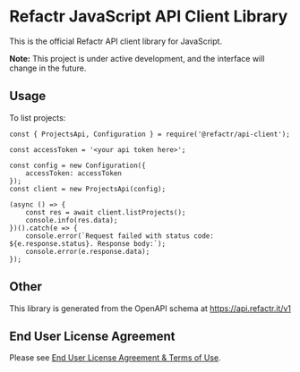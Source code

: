 # Refactr JavaScript API Client Library

This is the official Refactr API client library for JavaScript.

**Note:** This project is under active development, and the interface will change in the future.

## Usage

To list projects:

```
const { ProjectsApi, Configuration } = require('@refactr/api-client');

const accessToken = '<your api token here>';

const config = new Configuration({
    accessToken: accessToken
});
const client = new ProjectsApi(config);

(async () => {
    const res = await client.listProjects();
    console.info(res.data);
})().catch(e => {
    console.error(`Request failed with status code: ${e.response.status}. Response body:`);
    console.error(e.response.data);
});
```

## Other

This library is generated from the OpenAPI schema at https://api.refactr.it/v1

## End User License Agreement

Please see [End User License Agreement & Terms of Use](https://www.refactr.it/terms-privacy-security).
